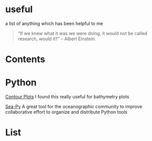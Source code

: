# useful
a list of anything which has been helpful to me
> “If we knew what it was we were doing, it would not be called research, would it?”
 – Albert Einstein.



# Contents


# Python

[Contour Plots]([https://pages.github.com/](https://plotly.com/python/contour-plots/)https://plotly.com/python/contour-plots/) I found this really useful for bathymetry plots

[Sea-Py](https://pyoceans.github.io/sea-py/) A great tool for the oceanographic community to improve collaborative effort to organize and distribute Python tools


# List
